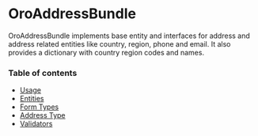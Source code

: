 OroAddressBundle
================

OroAddressBundle implements base entity and interfaces for address and address related entities like country, region,
phone and email. It also provides a dictionary with country region codes and names.

### Table of contents

* [Usage](./Resources/doc/reference/usage.md)
* [Entities](./Resources/doc/reference/entities.md)
* [Form Types](./Resources/doc/reference/form_types.md)
* [Address Type](./Resources/doc/reference/address_type.md)
* [Validators](./Resources/doc/reference/validators.md)
